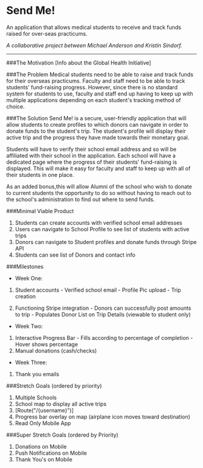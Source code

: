 Send Me!
============
An application that allows medical students to receive and track 
funds raised for over-seas practicums.

_A collaborative project between Michael Anderson and Kristin Sindorf._

---------------

###The Motivation
[Info about the Global Health Initiative]

###The Problem
Medical students need to be able to raise and track funds for their
overseas practicums. Faculty and staff need to be able to track students'
fund-raising progress. However, since there is no standard system for
students to use, faculty and staff end up having to keep up with multiple
applications depending on each student's tracking method of choice. 

###The Solution
Send Me! is a secure, user-friendly application that will allow students to
create profiles to which donors can navigate in order to donate funds to the 
student's trip. The student's profile will display their active trip and the
progress they have made towards their monetary goal. 

Students will have to verify their school email address and so will be affiliated 
with their school in the application. Each school will have a dedicated page where 
the progress of their students' fund-raising is displayed. This will make it easy
for faculty and staff to keep up with all of their students in one place. 

As an added bonus,this will allow Alumni of the school who wish to donate to 
current students the opportunity to do so without having to reach out to the 
school's administration to find out where to send funds.

###Minimal Viable Product

 1. Students can create accounts with verified school email addresses
 2. Users can navigate to School Profile to see list of students with active trips
 3. Donors can navigate to Student profiles and donate funds through Stripe API
 4. Students can see list of Donors and contact info

###Milestones

 - Week One:

  1. Student accounts
    - Verified school email
    - Profile Pic upload
    - Trip creation

  2. Functioning Stripe integration
    - Donors can successfully post amounts to trip
    - Populates Donor List on Trip Details (viewable to student only)

 - Week Two:

  1. Interactive Progress Bar
    - Fills according to percentage of completion
    - Hover shows percentage
  2. Manual donations (cash/checks)

 - Week Three:

  1. Thank you emails

###Stretch Goals (ordered by priority)

 1. Multiple Schools
 2. School map to display all active trips
 3. [Route("/{username}")]
 4. Progress bar overlay on map (airplane icon moves toward destination)
 5. Read Only Mobile App

###Super Stretch Goals (ordered by Priority)

 1. Donations on Mobile
 2. Push Notifications on Mobile
 3. Thank You's on Mobile

